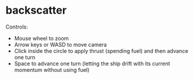# backscatter

Controls:
- Mouse wheel to zoom
- Arrow keys or WASD to move camera
- Click inside the circle to apply thrust (spending fuel) and then advance one turn
- Space to advance one turn (letting the ship drift with its current momentum without using fuel)